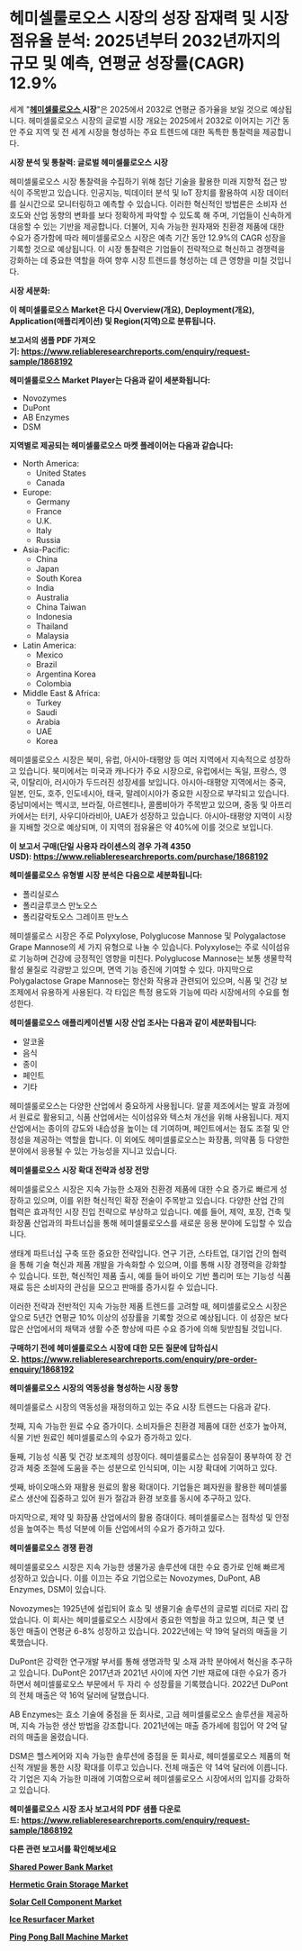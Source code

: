 <p><h1>헤미셀룰로오스 시장의 성장 잠재력 및 시장 점유율 분석: 2025년부터 2032년까지의 규모 및 예측, 연평균 성장률(CAGR) 12.9%</h1></p><p>세계 "<strong><a href="https://www.reliableresearchreports.com/hemicellulose-r1868192?utm_campaign=105&utm_medium=8&utm_source=Github&utm_content=ia&utm_term=07032025&utm_id=hemicellulose">헤미셀룰로오스&nbsp;</a></strong><strong>시장</strong>"은 2025에서 2032로 연평균 증가율을 보일 것으로 예상됩니다. 헤미셀룰로오스 시장의 글로벌 시장 개요는 2025에서 2032로 이어지는 기간 동안 주요 지역 및 전 세계 시장을 형성하는 주요 트렌드에 대한 독특한 통찰력을 제공합니다.</p>
<p><strong>시장 분석 및 통찰력: 글로벌 헤미셀룰로오스 시장</strong></p>
<p><p>헤미셀룰로오스 시장 통찰력을 수집하기 위해 첨단 기술을 활용한 미래 지향적 접근 방식이 주목받고 있습니다. 인공지능, 빅데이터 분석 및 IoT 장치를 활용하여 시장 데이터를 실시간으로 모니터링하고 예측할 수 있습니다. 이러한 혁신적인 방법론은 소비자 선호도와 산업 동향의 변화를 보다 정확하게 파악할 수 있도록 해 주며, 기업들이 신속하게 대응할 수 있는 기반을 제공합니다. 더불어, 지속 가능한 원자재와 친환경 제품에 대한 수요가 증가함에 따라 헤미셀룰로오스 시장은 예측 기간 동안 12.9%의 CAGR 성장을 기록할 것으로 예상됩니다. 이 시장 통찰력은 기업들이 전략적으로 혁신하고 경쟁력을 강화하는 데 중요한 역할을 하여 향후 시장 트렌드를 형성하는 데 큰 영향을 미칠 것입니다.</p><a href="%7CAUTHORITHY_DOMAIN_URL%7C?utm_campaign=105&utm_medium=8&utm_source=Github&utm_content=ia&utm_term=07032025&utm_id=hemicellulose"></a></p>
<p><strong>시장 세분화:</strong></p>
<p><strong>이 헤미셀룰로오스 Market은 다시 Overview(개요), Deployment(개요), Application(애플리케이션) 및 Region(지역)으로 분류됩니다.</strong></p>
<p><strong>보고서의 샘플 PDF 가져오기:&nbsp;<a href="https://www.reliableresearchreports.com/enquiry/request-sample/1868192?utm_campaign=105&utm_medium=8&utm_source=Github&utm_content=ia&utm_term=07032025&utm_id=hemicellulose">https://www.reliableresearchreports.com/enquiry/request-sample/1868192</a></strong><strong></strong></p>
<p><strong>헤미셀룰로오스 Market Player는 다음과 같이 세분화됩니다:</strong></p>
<p><ul><li>Novozymes</li><li>DuPont</li><li>AB Enzymes</li><li>DSM</li></ul></p>
<p><strong>지역별로 제공되는 헤미셀룰로오스 마켓 플레이어는 다음과 같습니다:</strong></p>
<p><ul>
    <li>
        North America:
        <ul>
            <li>United States</li>
            <li>Canada</li>
        </ul>
    </li>
    <li>
        Europe:
        <ul>
            <li>Germany</li>
            <li>France</li>
            <li>U.K.</li>
            <li>Italy</li>
            <li>Russia</li>
        </ul>
    </li>
    <li>
        Asia-Pacific:
        <ul>
            <li>China</li>
            <li>Japan</li>
            <li>South Korea</li>
            <li>India</li>
            <li>Australia</li>
            <li>China Taiwan</li>
            <li>Indonesia</li>
            <li>Thailand</li>
            <li>Malaysia</li>
        </ul>
    </li>
    <li>
        Latin America:
        <ul>
            <li>Mexico</li>
            <li>Brazil</li>
            <li>Argentina Korea</li>
            <li>Colombia</li>
        </ul>
    </li>
    <li>
        Middle East & Africa:
        <ul>
            <li>Turkey</li>
            <li>Saudi</li>
            <li>Arabia</li>
            <li>UAE</li>
            <li>Korea</li>
        </ul>
    </li>
    </ul></p>
<p><p>헤미셀룰로오스 시장은 북미, 유럽, 아시아-태평양 등 여러 지역에서 지속적으로 성장하고 있습니다. 북미에서는 미국과 캐나다가 주요 시장으로, 유럽에서는 독일, 프랑스, 영국, 이탈리아, 러시아가 두드러진 성장세를 보입니다. 아시아-태평양 지역에서는 중국, 일본, 인도, 호주, 인도네시아, 태국, 말레이시아가 중요한 시장으로 부각되고 있습니다. 중남미에서는 멕시코, 브라질, 아르헨티나, 콜롬비아가 주목받고 있으며, 중동 및 아프리카에서는 터키, 사우디아라비아, UAE가 성장하고 있습니다. 아시아-태평양 지역이 시장을 지배할 것으로 예상되며, 이 지역의 점유율은 약 40%에 이를 것으로 보입니다.</p></p>
<p><strong>이 보고서 구매(단일 사용자 라이센스의 경우 가격 4350 USD):&nbsp;<a href="https://www.reliableresearchreports.com/purchase/1868192?utm_campaign=105&utm_medium=8&utm_source=Github&utm_content=ia&utm_term=07032025&utm_id=hemicellulose">https://www.reliableresearchreports.com/purchase/1868192</a></strong></p>
<p><strong>헤미셀룰로오스 유형별 시장 분석은 다음으로 세분화됩니다:</strong></p>
<p><ul><li>폴리실로스</li><li>폴리글루코스 만노오스</li><li>폴리갈락토오스 그레이프 만노스</li></ul></p>
<p><p>헤미셀룰로스 시장은 주로 Polyxylose, Polyglucose Mannose 및 Polygalactose Grape Mannose의 세 가지 유형으로 나눌 수 있습니다. Polyxylose는 주로 식이섬유로 기능하며 건강에 긍정적인 영향을 미친다. Polyglucose Mannose는 보통 생물학적 활성 물질로 각광받고 있으며, 면역 기능 증진에 기여할 수 있다. 마지막으로 Polygalactose Grape Mannose는 항산화 작용과 관련되어 있으며, 식품 및 건강 보조제에서 유용하게 사용된다. 각 타입은 특정 용도와 기능에 따라 시장에서의 수요를 형성한다.</p></p>
<p><strong>헤미셀룰로오스 애플리케이션별 시장 산업 조사는 다음과 같이 세분화됩니다:</strong></p>
<p><ul><li>알코올</li><li>음식</li><li>종이</li><li>페인트</li><li>기타</li></ul></p>
<p><p>헤미셀룰로오스는 다양한 산업에서 중요하게 사용됩니다. 알콜 제조에서는 발효 과정에서 원료로 활용되고, 식품 산업에서는 식이섬유와 텍스처 개선을 위해 사용됩니다. 제지 산업에서는 종이의 강도와 내습성을 높이는 데 기여하며, 페인트에서는 점도 조절 및 안정성을 제공하는 역할을 합니다. 이 외에도 헤미셀룰로오스는 화장품, 의약품 등 다양한 분야에서 응용될 수 있는 가능성을 지니고 있습니다.</p></p>
<p><strong>헤미셀룰로오스 시장 확대 전략과 성장 전망</strong></p>
<p><p>헤미셀룰로오스 시장은 지속 가능한 소재와 친환경 제품에 대한 수요 증가로 빠르게 성장하고 있으며, 이를 위한 혁신적인 확장 전술이 주목받고 있습니다. 다양한 산업 간의 협력은 효과적인 시장 진입 전략으로 부상하고 있습니다. 예를 들어, 제약, 포장, 건축 및 화장품 산업과의 파트너십을 통해 헤미셀룰로오스를 새로운 응용 분야에 도입할 수 있습니다. </p><p>생태계 파트너십 구축 또한 중요한 전략입니다. 연구 기관, 스타트업, 대기업 간의 협력을 통해 기술 혁신과 제품 개발을 가속화할 수 있으며, 이를 통해 시장 경쟁력을 강화할 수 있습니다. 또한, 혁신적인 제품 출시, 예를 들어 바이오 기반 폴리머 또는 기능성 식품 재료 등은 소비자의 관심을 모으고 판매를 증가시킬 수 있습니다.</p><p>이러한 전략과 전반적인 지속 가능한 제품 트렌드를 고려할 때, 헤미셀룰로오스 시장은 앞으로 5년간 연평균 10% 이상의 성장률을 기록할 것으로 예상됩니다. 이 성장은 보다 많은 산업에서의 채택과 생활 수준 향상에 따른 수요 증가에 의해 뒷받침될 것입니다.</p></p>
<p><strong>구매하기 전에 헤미셀룰로오스 시장에 대한 모든 질문에 답하십시오.&nbsp;<a href="https://www.reliableresearchreports.com/enquiry/pre-order-enquiry/1868192?utm_campaign=105&utm_medium=8&utm_source=Github&utm_content=ia&utm_term=07032025&utm_id=hemicellulose">https://www.reliableresearchreports.com/enquiry/pre-order-enquiry/1868192</a></strong><strong></strong></p>
<p><strong>헤미셀룰로오스 시장의 역동성을 형성하는 시장 동향</strong></p>
<p><p>헤미셀룰로스 시장의 역동성을 재정의하고 있는 주요 시장 트렌드는 다음과 같다.</p><p>첫째, 지속 가능한 원료 수요 증가이다. 소비자들은 친환경 제품에 대한 선호가 높아져, 식물 기반 원료인 헤미셀룰로스의 수요가 증가하고 있다.</p><p>둘째, 기능성 식품 및 건강 보조제의 성장이다. 헤미셀룰로스는 섬유질이 풍부하여 장 건강과 체중 조절에 도움을 주는 성분으로 인식되며, 이는 시장 확대에 기여하고 있다.</p><p>셋째, 바이오매스와 재활용 원료의 활용 확대이다. 기업들은 폐자원을 활용한 헤미셀룰로스 생산에 집중하고 있어 원가 절감과 환경 보호를 동시에 추구하고 있다.</p><p>마지막으로, 제약 및 화장품 산업에서의 활용 증대이다. 헤미셀룰로스는 점착성 및 안정성을 높여주는 특성 덕분에 이들 산업에서의 수요가 증가하고 있다.</p></p>
<p><strong>헤미셀룰로오스 경쟁 환경</strong></p>
<p><p>헤미셀룰로오스 시장은 지속 가능한 생물가공 솔루션에 대한 수요 증가로 인해 빠르게 성장하고 있습니다. 이를 이끄는 주요 기업으로는 Novozymes, DuPont, AB Enzymes, DSM이 있습니다.</p><p>Novozymes는 1925년에 설립되어 효소 및 생물기술 솔루션의 글로벌 리더로 자리 잡았습니다. 이 회사는 헤미셀룰로오스 시장에서 중요한 역할을 하고 있으며, 최근 몇 년 동안 매출이 연평균 6-8% 성장하고 있습니다. 2022년에는 약 19억 달러의 매출을 기록했습니다.</p><p>DuPont은 강력한 연구개발 부서를 통해 생명과학 및 소재 과학 분야에서 혁신을 추구하고 있습니다. DuPont은 2017년과 2021년 사이에 자연 기반 재료에 대한 수요가 증가하면서 헤미셀룰로오스 부문에서 두 자리 수 성장률을 기록했습니다. 2022년 DuPont의 전체 매출은 약 16억 달러에 달했습니다.</p><p>AB Enzymes는 효소 기술에 중점을 둔 회사로, 고급 헤미셀룰로오스 솔루션을 제공하며, 지속 가능한 생산 방법을 강조합니다. 2021년에는 매출 증가세에 힘입어 약 2억 달러의 매출을 올렸습니다.</p><p>DSM은 헬스케어와 지속 가능한 솔루션에 중점을 둔 회사로, 헤미셀룰로오스 제품의 혁신적 개발을 통한 시장 확대를 이루고 있습니다. 전체 매출은 약 14억 달러에 이릅니다. 각 기업은 지속 가능한 미래에 기여함으로써 헤미셀룰로오스 시장에서의 입지를 강화하고 있습니다.</p></p>
<p><strong>헤미셀룰로오스 시장 조사 보고서의 PDF 샘플 다운로드:&nbsp;<a href="https://www.reliableresearchreports.com/enquiry/request-sample/1868192?utm_campaign=105&utm_medium=8&utm_source=Github&utm_content=ia&utm_term=07032025&utm_id=hemicellulose">https://www.reliableresearchreports.com/enquiry/request-sample/1868192</a></strong></p>
<p><strong></strong></p>
<p><strong></strong></p>
<p><strong></strong></p>
<p><strong></strong></p>
<p><strong>다른 관련 보고서를 확인해보세요</strong></p>
<p><strong><p><a href="https://github.com/moratronak3q/Market-Research-Report-List-1/blob/main/shared-power-bank-market.md?utm_campaign=105&utm_medium=8&utm_source=Github&utm_content=ia&utm_term=07032025&utm_id=hemicellulose">Shared Power Bank Market</a></p><p><a href="https://github.com/reahmmunises/Market-Research-Report-List-1/blob/main/hermetic-grain-storage-market.md?utm_campaign=105&utm_medium=8&utm_source=Github&utm_content=ia&utm_term=07032025&utm_id=hemicellulose">Hermetic Grain Storage Market</a></p><p><a href="https://github.com/jugutstam/Market-Research-Report-List-1/blob/main/solar-cell-component-market.md?utm_campaign=105&utm_medium=8&utm_source=Github&utm_content=ia&utm_term=07032025&utm_id=hemicellulose">Solar Cell Component Market</a></p><p><a href="https://github.com/zakkistuey/Market-Research-Report-List-1/blob/main/ice-resurfacer-market.md?utm_campaign=105&utm_medium=8&utm_source=Github&utm_content=ia&utm_term=07032025&utm_id=hemicellulose">Ice Resurfacer Market</a></p><p><a href="https://github.com/pilukypalis/Market-Research-Report-List-1/blob/main/ping-pong-ball-machine-market.md?utm_campaign=105&utm_medium=8&utm_source=Github&utm_content=ia&utm_term=07032025&utm_id=hemicellulose">Ping Pong Ball Machine Market</a></p></strong></p>